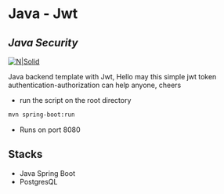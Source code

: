 # Java - Jwt
## _Java Security_

[![N|Solid](https://www.oracle.com/a/tech/img/rc10-java-badge-3.png)](https://nezaysr.tech)


Java backend template with Jwt, Hello may this simple jwt token authentication-authorization can help anyone, cheers


- run the script on the root directory
```sh
mvn spring-boot:run
```
- Runs on port 8080

## Stacks

- Java Spring Boot
- PostgresQL
